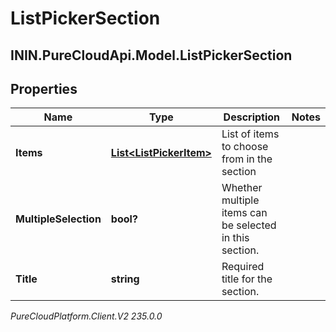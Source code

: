 # ListPickerSection

## ININ.PureCloudApi.Model.ListPickerSection

## Properties

|Name | Type | Description | Notes|
|------------ | ------------- | ------------- | -------------|
| **Items** | [**List&lt;ListPickerItem&gt;**](ListPickerItem) | List of items to choose from in the section | |
| **MultipleSelection** | **bool?** | Whether multiple items can be selected in this section. | |
| **Title** | **string** | Required title for the section. | |



_PureCloudPlatform.Client.V2 235.0.0_
